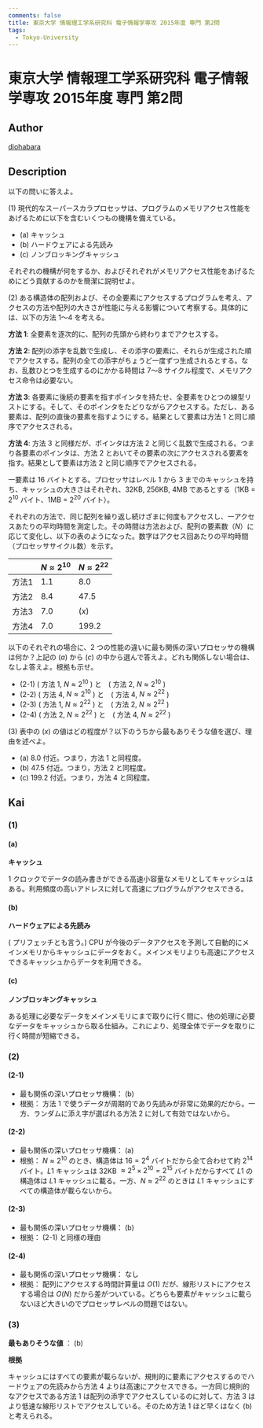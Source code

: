 ```yaml
---
comments: false
title: 東京大学 情報理工学系研究科 電子情報学専攻 2015年度 専門 第2問
tags:
  - Tokyo-University
---
```

# 東京大学 情報理工学系研究科 電子情報学専攻 2015年度 専門 第2問

## **Author**
[diohabara](https://github.com/diohabara/open_inshi)

## **Description**
以下の問いに答えよ。

(1) 現代的なスーパースカラプロセッサは、プログラムのメモリアクセス性能をあげるために以下を含むいくつもの機構を備えている。

- (a) キャッシュ
- (b) ハードウェアによる先読み
- (c) ノンブロッキングキャッシュ

それぞれの機構が何をするか、およびそれぞれがメモリアクセス性能をあげるためにどう貢献するのかを簡潔に説明せよ。

(2) ある構造体の配列および、その全要素にアクセスするプログラムを考え、アクセスの方法や配列の大きさが性能に与える影響について考察する。具体的には、以下の方法 $1〜4$ を考える。

**方法 1**: 全要素を逐次的に、配列の先頭から終わりまでアクセスする。

**方法 2**: 配列の添字を乱数で生成し、その添字の要素に、それらが生成された順でアクセスする。配列の全ての添字がちょうど一度ずつ生成されるとする。なお、乱数ひとつを生成するのにかかる時間は $7〜8$ サイクル程度で、メモリアクセス命令は必要ない。

**方法 3**: 各要素に後続の要素を指すポインタを持たせ、全要素をひとつの線型リストにする。そして、そのポインタをたどりながらアクセスする。ただし、ある要素は、配列の直後の要素を指すようにする。結果として要素は方法 $1$ と同じ順序でアクセスされる。

**方法 4**: 方法 $3$ と同様だが、ポインタは方法 $2$ と同じく乱数で生成される。つまり各要素のポインタは、方法 $2$ とおいてその要素の次にアクセスされる要素を指す。結果として要素は方法 $2$ と同じ順序でアクセスされる。

一要素は $16$ バイトとする。プロセッサはレベル $1$ から $3$ までのキャッシュを持ち、キャッシュの大きさはそれぞれ、$32$KB, $256$KB, $4$MB であるとする（$1$KB = $2^{10}$ バイト、1MB = $2^{20}$ バイト）。

それぞれの方法で、同じ配列を繰り返し続けざまに何度もアクセスし、一アクセスあたりの平均時間を測定した。その時間は方法および、配列の要素数（$N$）に応じて変化し、以下の表のようになった。数字はアクセス回あたりの平均時間（プロセッササイクル数）を示す。

||$N \approx 2^{10}$|$N \approx 2^{22}$|
|-|-|-|
|方法$1$|$1.1$|$8.0$|
|方法$2$|$8.4$|$47.5$|
|方法$3$|$7.0$|$(x)$|
|方法$4$|$7.0$|$199.2$|

以下のそれぞれの場合に、$2$ つの性能の違いに最も関係の深いプロセッサの機構は何か？上記の $(a)$ から $(c)$ の中から選んで答えよ。どれも関係しない場合は、なしよ答えよ。根拠も示せ。

- (2-1) ( 方法 $1$, $N \approx 2^{10}$ ) と　( 方法 $2$, $N \approx 2^{10}$ )
- (2-2) ( 方法 $4$, $N \approx 2^{10}$ ) と　( 方法 $4$, $N \approx 2^{22}$ )
- (2-3) ( 方法 $1$, $N \approx 2^{22}$ ) と　( 方法 $2$, $N \approx 2^{22}$ )
- (2-4) ( 方法 $2$, $N \approx 2^{22}$ ) と　( 方法 $4$, $N \approx 2^{22}$ )

(3) 表中の $(x)$ の値はどの程度が？以下のうちから最もありそうな値を選び、理由を述べよ。

- (a) $8.0$ 付近。つまり，方法 $1$ と同程度。
- (b) $47.5$ 付近。つまり，方法 $2$ と同程度。
- (c) $199.2$ 付近。つまり，方法 $4$ と同程度。

## **Kai**
### (1)
#### (a)
**キャッシュ**

$1$ クロックでデータの読み書きができる高速小容量なメモリとしてキャッシュはある。利用頻度の高いアドレスに対して高速にプログラムがアクセスできる。

#### (b)
**ハードウェアによる先読み**

( プリフェッチとも言う。)
CPU が今後のデータアクセスを予測して自動的にメインメモリからキャッシュにデータをおく。メインメモリよりも高速にアクセスできるキャッシュからデータを利用できる。

#### (c)
**ノンブロッキングキャッシュ**

ある処理に必要なデータをメインメモリにまで取りに行く間に、他の処理に必要なデータをキャッシュから取る仕組み。これにより、処理全体でデータを取りに行く時間が短縮できる。

### (2)
#### (2-1)
- 最も関係の深いプロセッサ機構： (b)
- 根拠： 方法 $1$ で使うデータが周期的であり先読みが非常に効果的だから。一方、ランダムに添え字が選ばれる方法 $2$ に対して有効ではないから。

#### (2-2)
- 最も関係の深いプロセッサ機構： (a)
- 根拠： $N \approx 2^{10}$ のとき、構造体は $16 = 2^4$ バイトだから全て合わせて約 $2^{14}$ バイト。$L1$ キャッシュは $32$KB $\approx 2^5 \times 2^{10} = 2^{15}$ バイトだからすべて $L1$ の構造体は $L1$ キャッシュに載る。一方、$N \approx 2^{22}$ のときは $L1$ キャッシュにすべての構造体が載らないから。

#### (2-3)
- 最も関係の深いプロセッサ機構： (b)
- 根拠： (2-1) と同様の理由

#### (2-4)
- 最も関係の深いプロセッサ機構： なし
- 根拠： 配列にアクセスする時間計算量は $O(1)$ だが、線形リストにアクセスする場合は $O(N)$ だから差がついている。どちらも要素がキャッシュに載らないほど大きいのでプロセッサレベルの問題ではない。

### (3)
**最もありそうな値** ： (b)

**根拠**

キャッシュにはすべての要素が載らないが、規則的に要素にアクセスするのでハードウェアの先読みから方法 $4$ よりは高速にアクセスできる。一方同じ規則的なアクセスである方法 $1$ は配列の添字でアクセスしているのに対して、方法 $3$ はより低速な線形リストでアクセスしている。そのため方法 $1$ ほど早くはなく (b) と考えられる。

